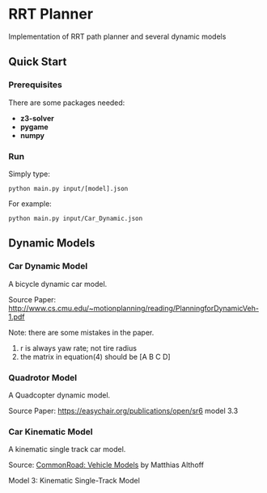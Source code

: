 # RRT Planner
Implementation of RRT path planner and several dynamic models


## Quick Start
### Prerequisites
There are some packages needed:
* **z3-solver** 
* **pygame**
* **numpy**
### Run
Simply type:
```
python main.py input/[model].json
```
For example:
```
python main.py input/Car_Dynamic.json
```
## Dynamic Models
### Car Dynamic Model

A bicycle dynamic car model. 

Source Paper: http://www.cs.cmu.edu/~motionplanning/reading/PlanningforDynamicVeh-1.pdf

Note: there are some mistakes in the paper. 

1) r is always yaw rate; not tire radius
2) the matrix in equation(4) should be [A B C D]


### Quadrotor Model

A Quadcopter dynamic model. 

Source Paper: https://easychair.org/publications/open/sr6 model 3.3

### Car Kinematic Model

A kinematic single track car model. 

Source: [CommonRoad: Vehicle Models](https://gitlab.com/commonroad/commonroad.gitlab.io/raw/master/documentation/vehicleModels_commonRoad.pdf) by Matthias Althoff

Model 3: Kinematic Single-Track Model 
